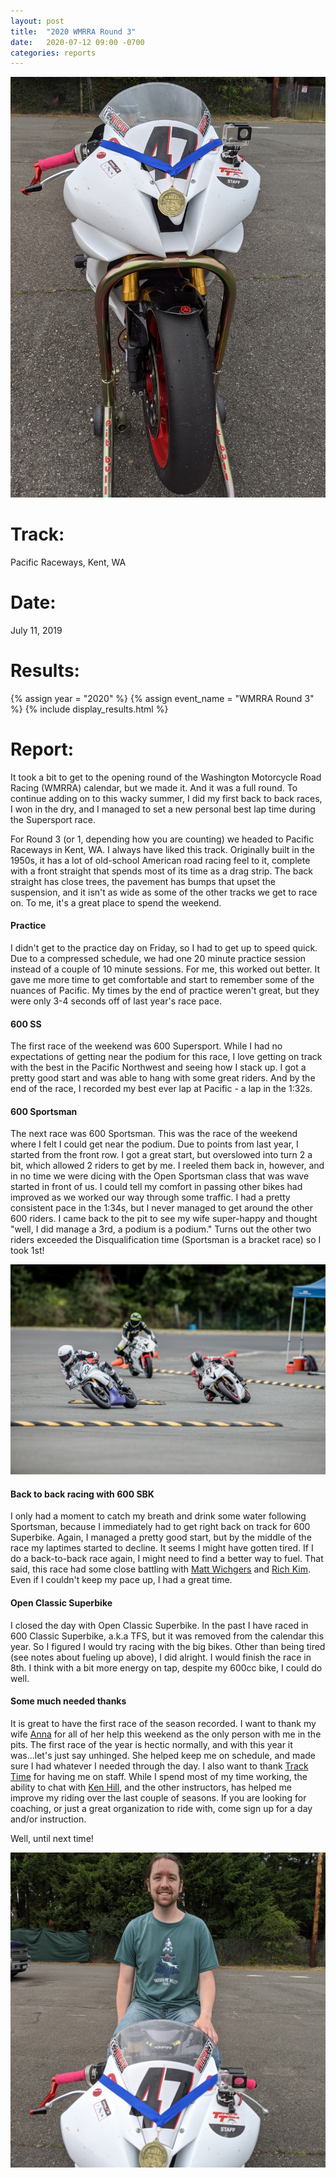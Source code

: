 ```yaml
---
layout: post
title:  "2020 WMRRA Round 3"
date:   2020-07-12 09:00 -0700
categories: reports
---
```

<!-- TODO: UPDATE PHOTOS -->

![](/img/race-report-photos/2020/2020-wmrra-r3-bike-medal.jpg)

# Track:
Pacific Raceways, Kent, WA

# Date:
July 11, 2019

# Results:
{% assign year = "2020" %}
{% assign event_name = "WMRRA Round 3" %}
{% include display_results.html %}

# Report:
It took a bit to get to the opening round of the Washington Motorcycle Road Racing (WMRRA) calendar, but we made it. And it was a full round. To continue adding on to this wacky summer, I did my first back to back races, I won in the dry, and I managed to set a new personal best lap time during the Supersport race.

For Round 3 (or 1, depending how you are counting) we headed to Pacific Raceways in Kent, WA. I always have liked this track. Originally built in the 1950s, it has a lot of old-school American road racing feel to it, complete with a front straight that spends most of its time as a drag strip. The back straight has close trees, the pavement has bumps that upset the suspension, and it isn't as wide as some of the other tracks we get to race on. To me, it's a great place to spend the weekend.

#### Practice
I didn't get to the practice day on Friday, so I had to get up to speed quick. Due to a compressed schedule, we had one 20 minute practice session instead of a couple of 10 minute sessions. For me, this worked out better. It gave me more time to get comfortable and start to remember some of the nuances of Pacific. My times by the end of practice weren't great, but they were only 3-4 seconds off of last year's race pace.

#### 600 SS
The first race of the weekend was 600 Supersport. While I had no expectations of getting near the podium for this race, I love getting on track with the best in the Pacific Northwest and seeing how I stack up. I got a pretty good start and was able to hang with some great riders. And by the end of the race, I recorded my best ever lap at Pacific - a lap in the 1:32s.

#### 600 Sportsman
The next race was 600 Sportsman. This was the race of the weekend where I felt I could get near the podium. Due to points from last year, I started from the front row. I got a great start, but overslowed into turn 2 a bit, which allowed 2 riders to get by me. I reeled them back in, however, and in no time we were dicing with the Open Sportsman class that was wave started in front of us. I could tell my comfort in passing other bikes had improved as we worked our way through some traffic. I had a pretty consistent pace in the 1:34s, but I never managed to get around the other 600 riders.  I came back to the pit to see my wife super-happy and thought "well, I did manage a 3rd, a podium is a podium." Turns out the other two riders exceeded the Disqualification time (Sportsman is a bracket race) so I took 1st!

![](/img/race-report-photos/2020/2020-wmrra-r3-bus-stop.jpg)

#### Back to back racing with 600 SBK
I only had a moment to catch my breath and drink some water following Sportsman, because I immediately had to get right back on track for 600 Superbike. Again, I managed a pretty good start, but by the middle of the race my laptimes started to decline. It seems I might have gotten tired. If I do a back-to-back race again, I might need to find a better way to fuel. That said, this race had some close battling with [Matt Wichgers](https://www.facebook.com/profile.php?id=100014820004694) and [Rich Kim](https://www.facebook.com/rwk63). Even if I couldn't keep my pace up, I had a great time.

#### Open Classic Superbike
I closed the day with Open Classic Superbike. In the past I have raced in 600 Classic Superbike, a.k.a TFS, but it was removed from the calendar this year. So I figured I would try racing with the big bikes. Other than being tired (see notes about fueling up above), I did alright. I would finish the race in 8th. I think with a bit more energy on tap, despite my 600cc bike, I could do well.

#### Some much needed thanks
It is great to have the first race of the season recorded. I want to thank my wife [Anna](https://www.facebook.com/AnMaPie) for all of her help this weekend as the only person with me in the pits. The first race of the year is hectic normally, and with this year it was...let's just say unhinged. She helped keep me on schedule, and made sure I had whatever I needed through the day. I also want to thank [Track Time](https://tracktime.bike/) for having me on staff. While I spend most of my time working, the ability to chat with [Ken Hill](https://www.facebook.com/ken.hill.3367), and the other instructors, has helped me improve my riding over the last couple of seasons. If you are looking for coaching, or just a great organization to ride with, come sign up for a day and/or instruction.

Well, until next time!

![](/img/race-report-photos/2020/2020-wmrra-r3-bike-chris.jpg)

<!-- TODO: ADD PHOTOS FROM DANE
-->